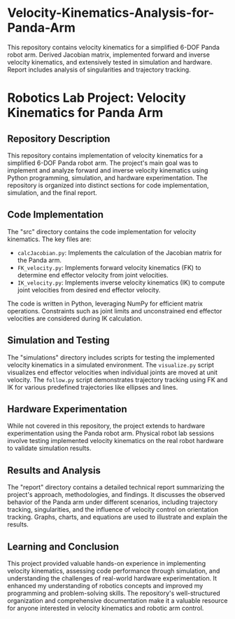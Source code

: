 # Velocity-Kinematics-Analysis-for-Panda-Arm
This repository contains velocity kinematics for a simplified 6-DOF Panda robot arm. Derived Jacobian matrix, implemented forward and inverse velocity kinematics, and extensively tested in simulation and hardware. Report includes analysis of singularities and trajectory tracking.

# Robotics Lab Project: Velocity Kinematics for Panda Arm

## Repository Description

This repository contains implementation of velocity kinematics for a simplified 6-DOF Panda robot arm. The project's main goal was to implement and analyze forward and inverse velocity kinematics using Python programming, simulation, and hardware experimentation. The repository is organized into distinct sections for code implementation, simulation, and the final report.

## Code Implementation

The "src" directory contains the code implementation for velocity kinematics. The key files are:

- `calcJacobian.py`: Implements the calculation of the Jacobian matrix for the Panda arm.
- `FK_velocity.py`: Implements forward velocity kinematics (FK) to determine end effector velocity from joint velocities.
- `IK_velocity.py`: Implements inverse velocity kinematics (IK) to compute joint velocities from desired end effector velocity.

The code is written in Python, leveraging NumPy for efficient matrix operations. Constraints such as joint limits and unconstrained end effector velocities are considered during IK calculation.

## Simulation and Testing

The "simulations" directory includes scripts for testing the implemented velocity kinematics in a simulated environment. The `visualize.py` script visualizes end effector velocities when individual joints are moved at unit velocity. The `follow.py` script demonstrates trajectory tracking using FK and IK for various predefined trajectories like ellipses and lines.

## Hardware Experimentation

While not covered in this repository, the project extends to hardware experimentation using the Panda robot arm. Physical robot lab sessions involve testing implemented velocity kinematics on the real robot hardware to validate simulation results.

## Results and Analysis

The "report" directory contains a detailed technical report summarizing the project's approach, methodologies, and findings. It discusses the observed behavior of the Panda arm under different scenarios, including trajectory tracking, singularities, and the influence of velocity control on orientation tracking. Graphs, charts, and equations are used to illustrate and explain the results.

## Learning and Conclusion

This project provided valuable hands-on experience in implementing velocity kinematics, assessing code performance through simulation, and understanding the challenges of real-world hardware experimentation. It enhanced my understanding of robotics concepts and improved my programming and problem-solving skills. The repository's well-structured organization and comprehensive documentation make it a valuable resource for anyone interested in velocity kinematics and robotic arm control.

